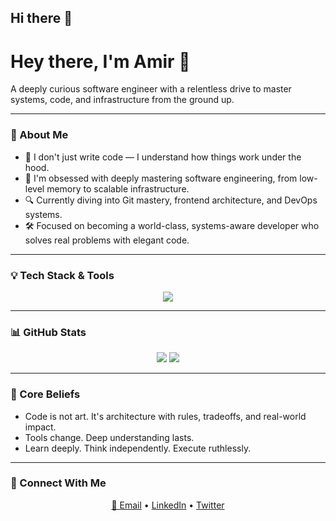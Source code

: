 ## Hi there 👋

<!--
**amir-rhm/amir-rhm** is a ✨ _special_ ✨ repository because its `README.md` (this file) appears on your GitHub profile.

Here are some ideas to get you started:

- 🔭 I’m currently working on ...
- 🌱 I’m currently learning ...
- 👯 I’m looking to collaborate on ...
- 🤔 I’m looking for help with ...
- 💬 Ask me about ...
- 📫 How to reach me: ...
- 😄 Pronouns: ...
- ⚡ Fun fact: ...
-->


<h1>Hey there, I'm Amir 👋</h1>

<p>
  A deeply curious software engineer with a relentless drive to master systems, code, and infrastructure from the ground up.
</p>

---

### 🚀 About Me

- 🎯 I don't just write code — I understand how things work under the hood.
- 🧠 I'm obsessed with deeply mastering software engineering, from low-level memory to scalable infrastructure.
- 🔍 Currently diving into Git mastery, frontend architecture, and DevOps systems.
- 🛠️ Focused on becoming a world-class, systems-aware developer who solves real problems with elegant code.

---

### 💡 Tech Stack & Tools

<!-- Icons from https://skillicons.dev -->
<p align="center">
  <img src="https://skillicons.dev/icons?i=linux,git,docker,kubernetes,bash,nginx,js,ts,react,nextjs,nodejs,nestjs,python,mysql,mongodb,vscode&perline=8" />
</p>

---

### 📊 GitHub Stats

<p align="center">
  <img src="https://github-readme-stats.vercel.app/api?username=amirusername&show_icons=true&theme=dark" />
  <img src="https://github-readme-stats.vercel.app/api/top-langs/?username=amirusername&layout=compact&theme=dark" />
</p>

---

### 🧠 Core Beliefs

- Code is not art. It's architecture with rules, tradeoffs, and real-world impact.
- Tools change. Deep understanding lasts.
- Learn deeply. Think independently. Execute ruthlessly.

---

### 🔗 Connect With Me

<p align="center">
  <a href="mailto:youremail@example.com">📧 Email</a> • 
  <a href="https://linkedin.com/in/yourlinkedin">LinkedIn</a> • 
  <a href="https://twitter.com/yourhandle">Twitter</a>
</p>
